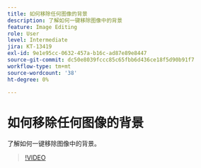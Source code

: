 ```yaml
---
title: 如何移除任何图像的背景
description: 了解如何一键移除图像中的背景
feature: Image Editing
role: User
level: Intermediate
jira: KT-13419
exl-id: 9e1e95cc-0632-457a-b16c-ad87e89e8447
source-git-commit: dc50e8039fccc85c65fbb6d436ce18f5d90b91f7
workflow-type: tm+mt
source-wordcount: '38'
ht-degree: 0%

---
```


# 如何移除任何图像的背景

了解如何一键移除图像中的背景。

>[!VIDEO](https://video.tv.adobe.com/v/3420220?quality=12&learn=on&hidetitle=true)
